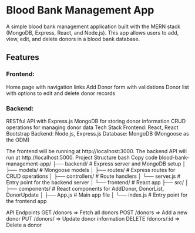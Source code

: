 # Blood Bank Management App
A simple blood bank management application built with the MERN stack (MongoDB, Express, React, and Node.js). This app allows users to add, view, edit, and delete donors in a blood bank database.

## Features
### Frontend:

Home page with navigation links
Add Donor form with validations
Donor list with options to edit and delete donor records

### Backend:

RESTful API with Express.js
MongoDB for storing donor information
CRUD operations for managing donor data
Tech Stack
Frontend: React, React Bootstrap
Backend: Node.js, Express.js
Database: MongoDB (Mongoose as the ODM)


The frontend will  be running at http://localhost:3000.
The backend API will run at http://localhost:5000.
Project Structure
bash
Copy code
blood-bank-management-app/
├── backend/             # Express server and MongoDB setup
│   ├── models/          # Mongoose models
│   ├── routes/          # Express routes for CRUD operations
│   ├── controllers/     # Route handlers
│   └── server.js        # Entry point for the backend server
│
└── frontend/            # React app
    ├── src/
    │   ├── components/  # React components for AddDonor, DonorList, DonorUpdate
    │   ├── App.js       # Main app file
    │   └── index.js     # Entry point for the frontend app

API Endpoints
GET /donors => Fetch all donors
POST /donors => Add a new donor
PUT /donors/ =>  Update donor information
DELETE /donors/:id =>  Delete a donor